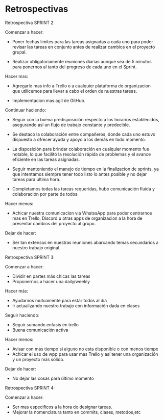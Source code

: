 # Retrospectivas


Retrospectiva SPRINT 2

Comenzar a hacer:  

- Poner fechas limites para las tareas asignadas a cada uno para poder revisar las tareas 
en conjunto antes de realizar cambios en el proyecto grupal.

- Realizar obligatoriamente reuniones diarias aunque sea de 5 minutos para ponernos al tanto
del progreso de cada uno en el Sprint.

Hacer mas:

- Agregarle mas info a Trello o a cualquier plataforma de organizacion que utilicemos para
llevar a cabo el orden de nuestras tareas.

- Implementacion mas agil de GitHub.

Continuar haciendo: 

-  Seguir con la buena  predisposición respecto a los horarios establecidos, asegurando así un flujo de trabajo constante y predecible.
-  Se destacó la colaboración entre compañeros, donde cada uno estuvo dispuesto a ofrecer ayuda y apoyo a los demás en todo momento.
-  La disposición para brindar colaboración en cualquier momento fue notable, lo que facilitó la resolución rápida de problemas y el avance eficiente en las tareas asignadas.

-  Seguir manteniendo el manejo de tiempo en la finalizacion de sprints, ya que intentamos
siempre tener todo listo lo antes posible y no dejar tareas para ultima hora.

-  Completamos todas las tareas requeridas, hubo comunicación fluida y colaboración por parte de todos

Hacer menos:

- Achicar nuestra comunicacion via WhatssApp para poder centrarnos mas en Trello, Discord u otras apps de organizacion a la hora de presentar cambios del proyecto al grupo.

Dejar de hacer:

- Ser tan extensos en nuestras reuniones abarcando temas secundarios a nuestro trabajo
original.



Retrospectiva SPRINT 3

Comenzar a hacer:

- Dividir en partes más chicas las tareas
- Proponernos a hacer una daily/weekly

Hacer más:

- Ayudarnos mutuamente para estar todos al día
- Ir actualizando nuestro trabajo con información dada en clases

Seguir haciendo:

- Seguir sumando enfasis en trello
- Buena comunicación activa

Hacer menos:

- Avisar con más tiempo si alguno no esta disponible o con menos tiempo
- Achicar el uso de wpp para usar mas Trello y así tener una organización y un proyecto más sólido.

Dejar de hacer:

- No dejar las cosas para último momento



Retrospectiva SPRINT 4:

Comenzar a hacer:

- Ser mas especificos a la hora de designar tareas.
- Mejorar la nomenclatura tanto en commits, clases, metodos,etc

